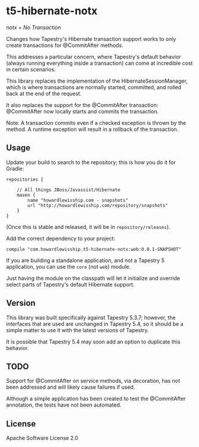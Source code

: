 # t5-hibernate-notx

_notx = No Transaction_

Changes how Tapestry's Hibernate transaction support works to only create transactions for @CommitAfter methods.

This addresses a particular concern, where Tapestry's default behavior (always running everything inside a transaction)
can come at incredible cost in certain scenarios.

This library replaces the implementation of the HibernateSessionManager, which is where transactions are normally
started, committed, and rolled back at the end of the request.

It also replaces the support for the @CommitAfter transaction: @CommitAfter now locally 
starts and commits the transaction.

Note: A transaction commits even if a checked exception is thrown by the method.  A runtime exception will result
in a rollback of the transaction.

## Usage

Update your build to search to the repository; this is how you do it for Gradle:


    repositories {

        // All things JBoss/Javassist/Hibernate
        maven {
            name "howardlewisship.com - snapshots"
            url "http://howardlewisship.com/repository/snapshots"
        }
    }

(Once this is stable and released, it will be in `repository/releases`).

Add the correct dependency to your project:

    compile "com.howardlewisship.t5-hibernate-notx:web:0.0.1-SNAPSHOT"

    
If you are building a standalone application, and not a Tapestry 5 application, you can use the `core` (not `web`)
module.

Just having the module on the classpath will let it initialize and override select parts of Tapestry's default 
Hibernate support.

## Version

This library was built specifically against Tapestry 5.3.7; however, the interfaces that are used are unchanged in
Tapestry 5.4, so it should be a simple matter to use it with the latest versions of Tapestry.

It is possible that Tapestry 5.4 may soon add an option to duplicate this behavior.

## TODO

Support for @CommitAfter on service methods, via decoration, has not been addressed and will likely cause failures
if used.

Although a simple application has been created to test the @CommitAfter annotation, the tests have not been automated.

## License

Apache Software License 2.0
